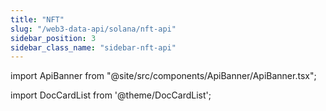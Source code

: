 ```yaml
---
title: "NFT"
slug: "/web3-data-api/solana/nft-api"
sidebar_position: 3
sidebar_class_name: "sidebar-nft-api"
---
```


import ApiBanner from "@site/src/components/ApiBanner/ApiBanner.tsx";

<ApiBanner />

import DocCardList from '@theme/DocCardList';

<DocCardList />
